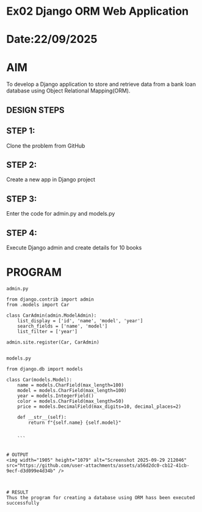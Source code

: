 # Ex02 Django ORM Web Application
# Date:22/09/2025
# AIM
To develop a Django application to store and retrieve data from a bank loan database using Object Relational Mapping(ORM).

## DESIGN STEPS
## STEP 1:
Clone the problem from GitHub

## STEP 2:
Create a new app in Django project

## STEP 3:
Enter the code for admin.py and models.py

## STEP 4:
Execute Django admin and create details for 10 books

# PROGRAM
```
admin.py

from django.contrib import admin
from .models import Car

class CarAdmin(admin.ModelAdmin):
    list_display = ['id', 'name', 'model', 'year']   
    search_fields = ['name', 'model']                
    list_filter = ['year']                          

admin.site.register(Car, CarAdmin)


models.py

from django.db import models

class Car(models.Model):
    name = models.CharField(max_length=100)
    model = models.CharField(max_length=100)
    year = models.IntegerField()
    color = models.CharField(max_length=50)
    price = models.DecimalField(max_digits=10, decimal_places=2)

    def __str__(self):
        return f"{self.name} {self.model}"


    ```


# OUTPUT 
<img width="1905" height="1079" alt="Screenshot 2025-09-29 212046" src="https://github.com/user-attachments/assets/a56d2dc0-cb12-41cb-9ecf-d3d099e4d34b" />



# RESULT
Thus the program for creating a database using ORM hass been executed successfully
